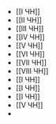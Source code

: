 - [[I ЧН]]
- [[II ЧН]]
- [[III ЧН]]
- [[IV ЧН]]
- [[V ЧН]]
- [[VI ЧН]]
- [[VII ЧН]]
- [[VIII ЧН]]
- [[I ЧН]]
- [[I ЧН]]
- [[I ЧН]]
- [[V ЧН]]
-